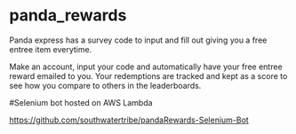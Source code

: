 # panda_rewards

Panda express has a survey code to input and fill out giving you a free entree item everytime.

Make an account, input your code and automatically have your free entree reward emailed to you.
Your redemptions are tracked and kept as a score to see how you compare to others in the leaderboards.

#Selenium bot hosted on AWS Lambda

https://github.com/southwatertribe/pandaRewards-Selenium-Bot
